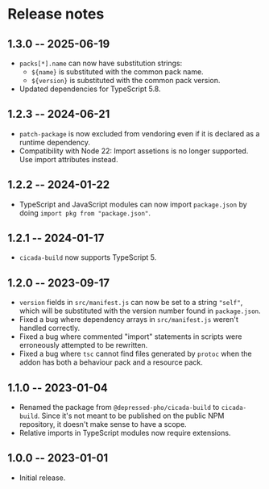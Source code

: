 # Release notes

## 1.3.0 -- 2025-06-19

* ``packs[*].name`` can now have substitution strings:
  * ``${name}`` is substituted with the common pack name.
  * ``${version}`` is substituted with the common pack version.
* Updated dependencies for TypeScript 5.8.

## 1.2.3 -- 2024-06-21

* ``patch-package`` is now excluded from vendoring even if it is declared
  as a runtime dependency.
* Compatibility with Node 22: Import assetions is no longer supported. Use
  import attributes instead.

## 1.2.2 -- 2024-01-22

* TypeScript and JavaScript modules can now import `package.json` by doing
  `import pkg from "package.json"`.

## 1.2.1 -- 2024-01-17

* `cicada-build` now supports TypeScript 5.

## 1.2.0 -- 2023-09-17

* `version` fields in `src/manifest.js` can now be set to a string
  `"self"`, which will be substituted with the version number found in
  `package.json`.
* Fixed a bug where dependency arrays in `src/manifest.js` weren't handled
  correctly.
* Fixed a bug where commented "import" statements in scripts were
  erroneously attempted to be rewritten.
* Fixed a bug where `tsc` cannot find files generated by `protoc` when the
  addon has both a behaviour pack and a resource pack.

## 1.1.0 -- 2023-01-04

* Renamed the package from `@depressed-pho/cicada-build` to
  `cicada-build`. Since it's not meant to be published on the public NPM
  repository, it doesn't make sense to have a scope.
* Relative imports in TypeScript modules now require extensions.

## 1.0.0 -- 2023-01-01

* Initial release.
